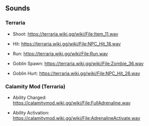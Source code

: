 ## Sounds

### Terraria

- Shoot: https://terraria.wiki.gg/wiki/File:Item_11.wav

- Hit: https://terraria.wiki.gg/wiki/File:NPC_Hit_18.wav

- Run: https://terraria.wiki.gg/wiki/File:Run.wav

- Goblin Spawn: https://terraria.wiki.gg/wiki/File:Zombie_36.wav

- Goblin Hurt: https://terraria.wiki.gg/wiki/File:NPC_Hit_26.wav

### Calamity Mod (Terraria)

- Ability Charged: https://calamitymod.wiki.gg/wiki/File:FullAdrenaline.wav

- Ability Activation: https://calamitymod.wiki.gg/wiki/File:AdrenalineActivate.wav
